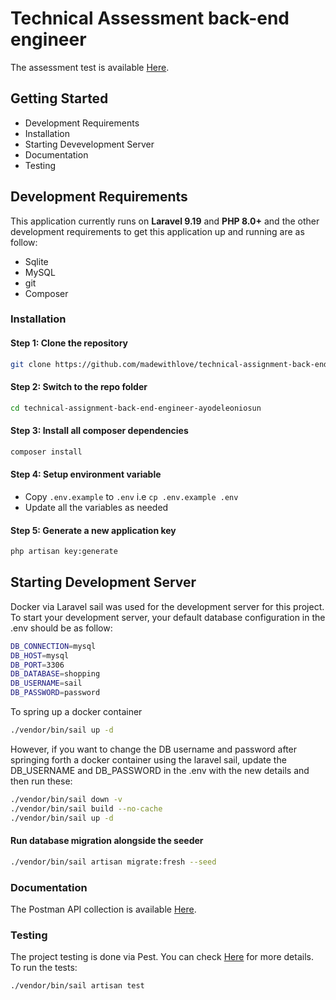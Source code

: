 # Technical Assessment back-end engineer

The assessment test is available [Here](resources/assessment.md).

## Getting Started

* Development Requirements
* Installation
* Starting Devevelopment Server
* Documentation
* Testing

## Development Requirements

This application currently runs on <b>Laravel 9.19</b> and <b>PHP 8.0+</b> and the other development requirements to get
this application up and running are as follow:

* Sqlite
* MySQL
* git
* Composer

### Installation

#### Step 1: Clone the repository

```bash
git clone https://github.com/madewithlove/technical-assignment-back-end-engineer-ayodeleoniosun.git
```

#### Step 2: Switch to the repo folder

```bash
cd technical-assignment-back-end-engineer-ayodeleoniosun
```

#### Step 3: Install all composer dependencies

```bash
composer install
```

#### Step 4: Setup environment variable

- Copy `.env.example` to `.env` i.e `cp .env.example .env`
- Update all the variables as needed

#### Step 5: Generate a new application key

```bash
php artisan key:generate
``` 

## Starting Development Server

Docker via Laravel sail was used for the development server for this project. <br/>
To start your development server, your default database configuration in the .env should be as follow:

```bash
DB_CONNECTION=mysql
DB_HOST=mysql
DB_PORT=3306
DB_DATABASE=shopping
DB_USERNAME=sail
DB_PASSWORD=password
```

To spring up a docker container

```bash
./vendor/bin/sail up -d
```

However, if you want to change the DB username and password after springing forth a docker container using the laravel
sail, update the DB_USERNAME and DB_PASSWORD in the .env with the new details and then run these:

```bash
./vendor/bin/sail down -v
./vendor/bin/sail build --no-cache
./vendor/bin/sail up -d
```

#### Run database migration alongside the seeder

```bash
./vendor/bin/sail artisan migrate:fresh --seed
``` 

### Documentation

The Postman API collection is available [Here](resources/madewithlove.postman_collection.json). <br/>

### Testing

The project testing is done via Pest. You can check [Here](https://pestphp.com/docs/installation) for more
details. <br/>
To run the tests:

```bash
./vendor/bin/sail artisan test
```
